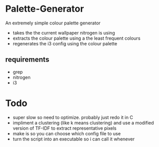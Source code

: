 
# Palette-Generator
An extremely simple colour palette generator
- takes the the current wallpaper nitrogen is using
- extracts the colour palette using a the least frequent colours
- regenerates the i3 config using the colour palette 

## requirements
- grep
- nitrogen
- i3

# Todo
- super slow so need to optimize. probably just redo it in C
- impliment a clustering (like k means clustering) and use a modified version of TF-IDF to extract representative pixels
- make is so you can choose which config file to use
- turn the script into an executable so i can call it whenever
